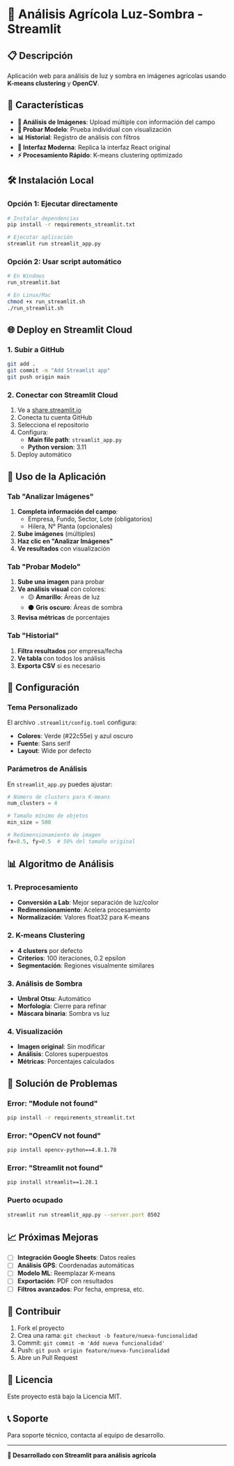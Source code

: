 # 🌱 Análisis Agrícola Luz-Sombra - Streamlit

## 📋 Descripción

Aplicación web para análisis de luz y sombra en imágenes agrícolas usando **K-means clustering** y **OpenCV**.

## 🚀 Características

- **📸 Análisis de Imágenes**: Upload múltiple con información del campo
- **🧪 Probar Modelo**: Prueba individual con visualización
- **📊 Historial**: Registro de análisis con filtros
- **🎨 Interfaz Moderna**: Replica la interfaz React original
- **⚡ Procesamiento Rápido**: K-means clustering optimizado

## 🛠️ Instalación Local

### Opción 1: Ejecutar directamente
```bash
# Instalar dependencias
pip install -r requirements_streamlit.txt

# Ejecutar aplicación
streamlit run streamlit_app.py
```

### Opción 2: Usar script automático
```bash
# En Windows
run_streamlit.bat

# En Linux/Mac
chmod +x run_streamlit.sh
./run_streamlit.sh
```

## 🌐 Deploy en Streamlit Cloud

### 1. Subir a GitHub
```bash
git add .
git commit -m "Add Streamlit app"
git push origin main
```

### 2. Conectar con Streamlit Cloud
1. Ve a [share.streamlit.io](https://share.streamlit.io)
2. Conecta tu cuenta GitHub
3. Selecciona el repositorio
4. Configura:
   - **Main file path**: `streamlit_app.py`
   - **Python version**: 3.11
5. Deploy automático

## 📱 Uso de la Aplicación

### Tab "Analizar Imágenes"
1. **Completa información del campo**:
   - Empresa, Fundo, Sector, Lote (obligatorios)
   - Hilera, N° Planta (opcionales)
2. **Sube imágenes** (múltiples)
3. **Haz clic en "Analizar Imágenes"**
4. **Ve resultados** con visualización

### Tab "Probar Modelo"
1. **Sube una imagen** para probar
2. **Ve análisis visual** con colores:
   - 🟡 **Amarillo**: Áreas de luz
   - ⚫ **Gris oscuro**: Áreas de sombra
3. **Revisa métricas** de porcentajes

### Tab "Historial"
1. **Filtra resultados** por empresa/fecha
2. **Ve tabla** con todos los análisis
3. **Exporta CSV** si es necesario

## 🔧 Configuración

### Tema Personalizado
El archivo `.streamlit/config.toml` configura:
- **Colores**: Verde (#22c55e) y azul oscuro
- **Fuente**: Sans serif
- **Layout**: Wide por defecto

### Parámetros de Análisis
En `streamlit_app.py` puedes ajustar:
```python
# Número de clusters para K-means
num_clusters = 4

# Tamaño mínimo de objetos
min_size = 500

# Redimensionamiento de imagen
fx=0.5, fy=0.5  # 50% del tamaño original
```

## 📊 Algoritmo de Análisis

### 1. Preprocesamiento
- **Conversión a Lab**: Mejor separación de luz/color
- **Redimensionamiento**: Acelera procesamiento
- **Normalización**: Valores float32 para K-means

### 2. K-means Clustering
- **4 clusters** por defecto
- **Criterios**: 100 iteraciones, 0.2 epsilon
- **Segmentación**: Regiones visualmente similares

### 3. Análisis de Sombra
- **Umbral Otsu**: Automático
- **Morfología**: Cierre para refinar
- **Máscara binaria**: Sombra vs luz

### 4. Visualización
- **Imagen original**: Sin modificar
- **Análisis**: Colores superpuestos
- **Métricas**: Porcentajes calculados

## 🐛 Solución de Problemas

### Error: "Module not found"
```bash
pip install -r requirements_streamlit.txt
```

### Error: "OpenCV not found"
```bash
pip install opencv-python==4.8.1.78
```

### Error: "Streamlit not found"
```bash
pip install streamlit==1.28.1
```

### Puerto ocupado
```bash
streamlit run streamlit_app.py --server.port 8502
```

## 📈 Próximas Mejoras

- [ ] **Integración Google Sheets**: Datos reales
- [ ] **Análisis GPS**: Coordenadas automáticas
- [ ] **Modelo ML**: Reemplazar K-means
- [ ] **Exportación**: PDF con resultados
- [ ] **Filtros avanzados**: Por fecha, empresa, etc.

## 🤝 Contribuir

1. Fork el proyecto
2. Crea una rama: `git checkout -b feature/nueva-funcionalidad`
3. Commit: `git commit -m 'Add nueva funcionalidad'`
4. Push: `git push origin feature/nueva-funcionalidad`
5. Abre un Pull Request

## 📄 Licencia

Este proyecto está bajo la Licencia MIT.

## 📞 Soporte

Para soporte técnico, contacta al equipo de desarrollo.

---

**🌱 Desarrollado con Streamlit para análisis agrícola**



